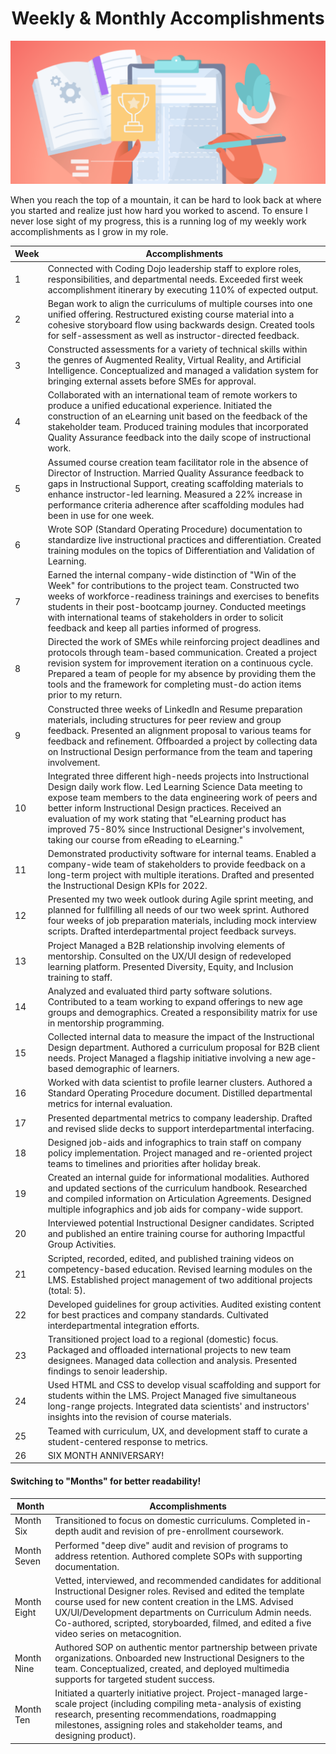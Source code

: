 <h1 align="center">
Weekly & Monthly Accomplishments
  </h1>
  
![alt text](https://github.com/EmilyMabie/WeeklyAccomplishments/blob/main/Screen%20Shot%202021-10-27%20at%209.02.55%20AM.png)

When you reach the top of a mountain, it can be hard to look back at where you started and realize just how hard you worked to ascend. To ensure I never lose sight of my progress, this is a running log of my weekly work accomplishments as I grow in my role.


Week | Accomplishments
------------ | -------------
1 | Connected with Coding Dojo leadership staff to explore roles, responsibilities, and departmental needs. Exceeded first week accomplishment itinerary by executing 110% of expected output.
2 | Began work to align the curriculums of multiple courses into one unified offering. Restructured existing course material into a cohesive storyboard flow using backwards design. Created tools for self-assessment as well as instructor-directed feedback.
3 | Constructed assessments for a variety of technical skills within the genres of Augmented Reality, Virtual Reality, and Artificial Intelligence. Conceptualized and managed a validation system for bringing external assets before SMEs for approval.
4 | Collaborated with an international team of remote workers to produce a unified educational experience. Initiated the construction of an eLearning unit based on the feedback of the stakeholder team. Produced training modules that incorporated Quality Assurance feedback into the daily scope of instructional work.
5 | Assumed course creation team facilitator role in the absence of Director of Instruction. Married Quality Assurance feedback to gaps in Instructional Support, creating scaffolding materials to enhance instructor-led learning. Measured a 22% increase in performance criteria adherence after scaffolding modules had been in use for one week.
6 | Wrote SOP (Standard Operating Procedure) documentation to standardize live instructional practices and differentiation. Created training modules on the topics of Differentiation and Validation of Learning.
7 | Earned the internal company-wide distinction of "Win of the Week" for contributions to the project team. Constructed two weeks of workforce-readiness trainings and exercises to benefits students in their post-bootcamp journey. Conducted meetings with international teams of stakeholders in order to solicit feedback and keep all parties informed of progress.
8 | Directed the work of SMEs while reinforcing project deadlines and protocols through team-based communication. Created a project revision system for improvement iteration on a continuous cycle. Prepared a team of people for my absence by providing them the tools and the framework for completing must-do action items prior to my return.
9 | Constructed three weeks of LinkedIn and Resume preparation materials, including structures for peer review and group feedback. Presented an alignment proposal to various teams for feedback and refinement. Offboarded a project by collecting data on Instructional Design performance from the team and tapering involvement.
10 | Integrated three different high-needs projects into Instructional Design daily work flow. Led Learning Science Data meeting to expose team members to the data engineering work of peers and better inform Instructional Design practices. Received an evaluation of my work stating that "eLearning product has improved 75-80% since Instructional Designer's involvement, taking our course from eReading to eLearning."
11 | Demonstrated productivity software for internal teams. Enabled a company-wide team of stakeholders to provide feedback on a long-term project with multiple iterations. Drafted and presented the Instructional Design KPIs for 2022.
12 | Presented my two week outlook during Agile sprint meeting, and planned for fullfilling all needs of our two week sprint. Authored four weeks of job preparation materials, including mock interview scripts. Drafted interdepartmental project feedback surveys.
13 | Project Managed a B2B relationship involving elements of mentorship. Consulted on the UX/UI design of redeveloped learning platform. Presented Diversity, Equity, and Inclusion training to staff.
14 | Analyzed and evaluated third party software solutions. Contributed to a team working to expand offerings to new age groups and demographics. Created a responsibility matrix for use in mentorship programming.
15 | Collected internal data to measure the impact of the Instructional Design department. Authored a curriculum proposal for B2B client needs. Project Managed a flagship initiative involving a new age-based demographic of learners.
16 | Worked with data scientist to profile learner clusters. Authored a Standard Operating Procedure document. Distilled departmental metrics for internal evaluation.
17 | Presented departmental metrics to company leadership. Drafted and revised slide decks to support interdepartmental interfacing. 
18 | Designed job-aids and infographics to train staff on company policy implementation. Project managed and re-oriented project teams to timelines and priorities after holiday break.
19 | Created an internal guide for informational modalities. Authored and updated sections of the curriculum handbook. Researched and compiled information on Articulation Agreements. Designed multiple infographics and job aids for company-wide support.
20 | Interviewed potential Instructional Designer candidates. Scripted and published an entire training course for authoring Impactful Group Activities.
21 | Scripted, recorded, edited, and published training videos on competency-based education. Revised learning modules on the LMS. Established project management of two additional projects (total: 5).
22 | Developed guidelines for group activities. Audited existing content for best practices and company standards. Cultivated interdepartmental integration efforts.
23 | Transitioned project load to a regional (domestic) focus. Packaged and offloaded international projects to new team designees. Managed data collection and analysis. Presented findings to senoir leadership.
24 | Used HTML and CSS to develop visual scaffolding and support for students within the LMS. Project Managed five simultaneous long-range projects. Integrated data scientists' and instructors' insights into the revision of course materials.
25 | Teamed with curriculum, UX, and development staff to curate a student-centered response to metrics.
26 | SIX MONTH ANNIVERSARY! 

<h4>
Switching to "Months" for better readability! 
  </h4>

Month | Accomplishments
------------ | -------------
Month Six | Transitioned to focus on domestic curriculums. Completed in-depth audit and revision of pre-enrollment coursework.
Month Seven | Performed "deep dive" audit and revision of programs to address retention. Authored complete SOPs with supporting documentation.
Month Eight | Vetted, interviewed, and recommended candidates for additional Instructional Designer roles. Revised and edited the template course used for new content creation in the LMS. Advised UX/UI/Development departments on Curriculum Admin needs. Co-authored, scripted, storyboarded, filmed, and edited a five video series on metacognition.
Month Nine | Authored SOP on authentic mentor partnership between private organizations. Onboarded new Instructional Designers to the team. Conceptualized, created, and deployed multimedia supports for targeted student success. 
Month Ten | Initiated a quarterly initiative project. Project-managed large-scale project (including compiling meta-analysis of existing research, presenting recommendations, roadmapping milestones, assigning roles and stakeholder teams, and designing product). 
